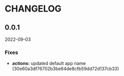 # CHANGELOG

<!--- next entry here -->

## 0.0.1
2022-09-03

### Fixes

- **actions:** updated default app name (30e60a3df76702b3be64de8cfb59dd72d137cb33)